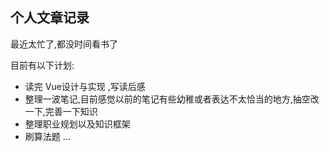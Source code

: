 ##  个人文章记录

最近太忙了,都没时间看书了

目前有以下计划:

- 读完 Vue设计与实现 ,写读后感
- 整理一波笔记,目前感觉以前的笔记有些幼稚或者表达不太恰当的地方,抽空改一下,完善一下知识
- 整理职业规划以及知识框架
- 刷算法题
...